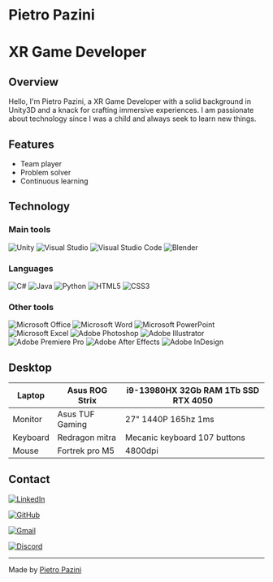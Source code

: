 # Pietro Pazini

# XR Game Developer

## Overview

Hello, I'm Pietro Pazini, a XR Game Developer with a solid background in Unity3D and a knack for crafting immersive experiences.
I am passionate about technology since I was a child and always seek to learn new things.

## Features

* Team player
* Problem solver
* Continuous learning

## Technology

### Main tools
![Unity](https://img.shields.io/badge/unity-%23000000.svg?style=for-the-badge&logo=unity&logoColor=white)
![Visual Studio](https://img.shields.io/badge/Visual%20Studio-5C2D91.svg?style=for-the-badge&logo=visual-studio&logoColor=white)
![Visual Studio Code](https://img.shields.io/badge/Visual%20Studio%20Code-0078d7.svg?style=for-the-badge&logo=visual-studio-code&logoColor=white)
![Blender](https://img.shields.io/badge/blender-%23F5792A.svg?style=for-the-badge&logo=blender&logoColor=white)

### Languages
![C#](https://img.shields.io/badge/c%23-%23239120.svg?style=for-the-badge&logo=c-sharp&logoColor=white)
![Java](https://img.shields.io/badge/java-%23ED8B00.svg?style=for-the-badge&logo=openjdk&logoColor=white)
![Python](https://img.shields.io/badge/python-3670A0?style=for-the-badge&logo=python&logoColor=ffdd54)
![HTML5](https://img.shields.io/badge/html5-%23E34F26.svg?style=for-the-badge&logo=html5&logoColor=white)
![CSS3](https://img.shields.io/badge/css3-%231572B6.svg?style=for-the-badge&logo=css3&logoColor=white)

### Other tools
![Microsoft Office](https://img.shields.io/badge/Microsoft_Office-D83B01?style=for-the-badge&logo=microsoft-office&logoColor=white)
![Microsoft Word](https://img.shields.io/badge/Microsoft_Word-2B579A?style=for-the-badge&logo=microsoft-word&logoColor=white)
![Microsoft PowerPoint](https://img.shields.io/badge/Microsoft_PowerPoint-B7472A?style=for-the-badge&logo=microsoft-powerpoint&logoColor=white)
![Microsoft Excel](https://img.shields.io/badge/Microsoft_Excel-217346?style=for-the-badge&logo=microsoft-excel&logoColor=white)
![Adobe Photoshop](https://img.shields.io/badge/adobe%20photoshop-%2331A8FF.svg?style=for-the-badge&logo=adobe%20photoshop&logoColor=white)
![Adobe Illustrator](https://img.shields.io/badge/adobe%20illustrator-%23FF9A00.svg?style=for-the-badge&logo=adobe%20illustrator&logoColor=white)
![Adobe Premiere Pro](https://img.shields.io/badge/Adobe%20Premiere%20Pro-9999FF.svg?style=for-the-badge&logo=Adobe%20Premiere%20Pro&logoColor=white)
![Adobe After Effects](https://img.shields.io/badge/Adobe%20After%20Effects-9999FF.svg?style=for-the-badge&logo=Adobe%20After%20Effects&logoColor=white)
![Adobe InDesign](https://img.shields.io/badge/Adobe%20InDesign-49021F?style=for-the-badge&logo=adobeindesign&logoColor=white)

## Desktop

| Laptop | Asus ROG Strix | i9-13980HX 32Gb RAM 1Tb SSD RTX 4050 
|--------------|------------|----------------------
| Monitor | Asus TUF Gaming | 27" 1440P 165hz 1ms 
| Keyboard | Redragon mitra | Mecanic keyboard 107 buttons 
| Mouse | Fortrek pro M5 | 4800dpi 

## Contact

[![LinkedIn](https://img.shields.io/badge/linkedin-%230077B5.svg?style=for-the-badge&logo=linkedin&logoColor=white)](https://www.linkedin.com/in/pietro-pazini)

[![GitHub](https://img.shields.io/badge/github-%23121011.svg?style=for-the-badge&logo=github&logoColor=white)](https://github.com/PietroPaziniPassos)

[![Gmail](https://img.shields.io/badge/Gmail-D14836?style=for-the-badge&logo=gmail&logoColor=white)](mailto:pietroppassos@gmail.com)

[![Discord](https://img.shields.io/badge/Discord-%235865F2.svg?style=for-the-badge&logo=discord&logoColor=white)](https://discord.com/users/474596052469678087)

___
Made by [Pietro Pazini](https://www.linkedin.com/in/pietro-pazini)
